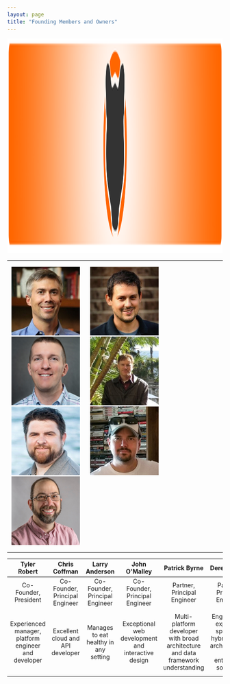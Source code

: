 ```yaml
---
layout: page
title: "Founding Members and Owners"
---
```

<img src="/assets/images/logo-banner.png" alt="divider" width="4000" height="500"/>

---

<img src="/assets/images/tyler.jpg" alt="divider" width="160" height="160" hspace="10"/> <img src="/assets/images/coffman.jpg" alt="divider" width="160" height="160" hspace="10"/> <img src="/assets/images/larry.jpg" alt="divider" width="160" height="160" hspace="10"/> <img src="/assets/images/john.jpg" alt="divider" width="160" height="160" hspace="10"/> <img src="/assets/images/patrick.jpg" alt="divider" width="160" height="160" hspace="10"/> <img src="/assets/images/derek.jpg" alt="divider" width="160" height="160" hspace="10"/> <img src="/assets/images/weaver.jpg" alt="divider" width="160" height="160" hspace="10"/>

---

| Tyler Robert			   | Chris Coffman 						  | Larry Anderson						 | John O'Malley 				   | Patrick Byrne					   | Derek Tandy 					 | Mike Weaver 	    |
|:------------------------:|:------------------------------------:|:------------------------------------:|:-------------------------------:|:---------------------------------:|:-------------------------------:|:----------------:|
|Co-Founder, President	   | Co-Founder, Principal Engineer       | Co-Founder, Principal Engineer       | Co-Founder, Principal Engineer  | Partner, Principal Engineer       | Partner, Principal Engineer     | Managing Director|
|Experienced manager, platform engineer and developer| Excellent cloud and API developer | Manages to eat healthy in any setting | Exceptional web development and interactive design| Multi-platform developer with broad architecture and data framework understanding | Engineering expertise spanning hybrid cloud architectures and enterprise software | Accredited and wildly successful leader of the R&D IT division of a fortune 500 company|